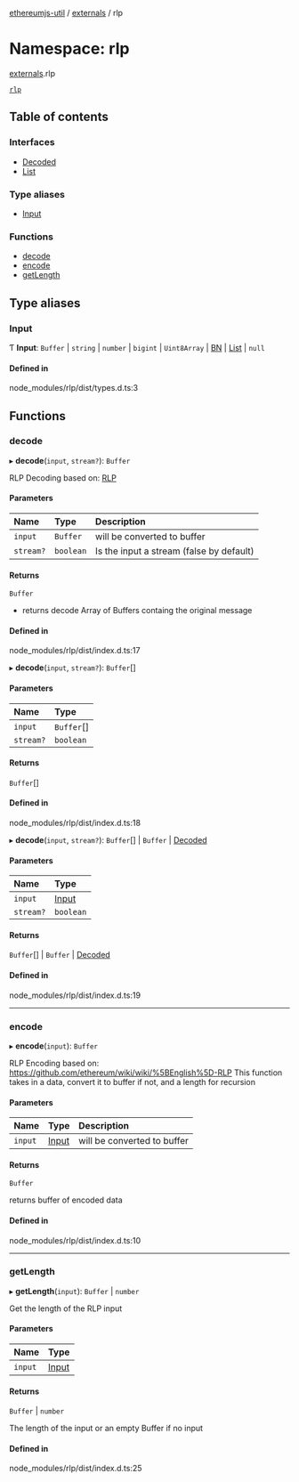 [ethereumjs-util](../README.md) / [externals](externals.md) / rlp

# Namespace: rlp

[externals](externals.md).rlp

[`rlp`](https://github.com/ethereumjs/rlp)

## Table of contents

### Interfaces

- [Decoded](../interfaces/externals.rlp.decoded.md)
- [List](../interfaces/externals.rlp.list.md)

### Type aliases

- [Input](externals.rlp.md#input)

### Functions

- [decode](externals.rlp.md#decode)
- [encode](externals.rlp.md#encode)
- [getLength](externals.rlp.md#getlength)

## Type aliases

### Input

Ƭ **Input**: `Buffer` \| `string` \| `number` \| `bigint` \| `Uint8Array` \| [BN](../classes/externals.bn-1.md) \| [List](../interfaces/externals.rlp.list.md) \| ``null``

#### Defined in

node_modules/rlp/dist/types.d.ts:3

## Functions

### decode

▸ **decode**(`input`, `stream?`): `Buffer`

RLP Decoding based on: [RLP](https://github.com/ethereum/wiki/wiki/%5BEnglish%5D-RLP)

#### Parameters

| Name | Type | Description |
| :------ | :------ | :------ |
| `input` | `Buffer` | will be converted to buffer |
| `stream?` | `boolean` | Is the input a stream (false by default) |

#### Returns

`Buffer`

- returns decode Array of Buffers containg the original message

#### Defined in

node_modules/rlp/dist/index.d.ts:17

▸ **decode**(`input`, `stream?`): `Buffer`[]

#### Parameters

| Name | Type |
| :------ | :------ |
| `input` | `Buffer`[] |
| `stream?` | `boolean` |

#### Returns

`Buffer`[]

#### Defined in

node_modules/rlp/dist/index.d.ts:18

▸ **decode**(`input`, `stream?`): `Buffer`[] \| `Buffer` \| [Decoded](../interfaces/externals.rlp.decoded.md)

#### Parameters

| Name | Type |
| :------ | :------ |
| `input` | [Input](externals.rlp.md#input) |
| `stream?` | `boolean` |

#### Returns

`Buffer`[] \| `Buffer` \| [Decoded](../interfaces/externals.rlp.decoded.md)

#### Defined in

node_modules/rlp/dist/index.d.ts:19

___

### encode

▸ **encode**(`input`): `Buffer`

RLP Encoding based on: https://github.com/ethereum/wiki/wiki/%5BEnglish%5D-RLP
This function takes in a data, convert it to buffer if not, and a length for recursion

#### Parameters

| Name | Type | Description |
| :------ | :------ | :------ |
| `input` | [Input](externals.rlp.md#input) | will be converted to buffer |

#### Returns

`Buffer`

returns buffer of encoded data

#### Defined in

node_modules/rlp/dist/index.d.ts:10

___

### getLength

▸ **getLength**(`input`): `Buffer` \| `number`

Get the length of the RLP input

#### Parameters

| Name | Type |
| :------ | :------ |
| `input` | [Input](externals.rlp.md#input) |

#### Returns

`Buffer` \| `number`

The length of the input or an empty Buffer if no input

#### Defined in

node_modules/rlp/dist/index.d.ts:25
